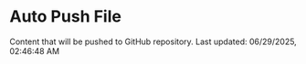 # Auto Push File

Content that will be pushed to GitHub repository.
Last updated: 06/29/2025, 02:46:48 AM